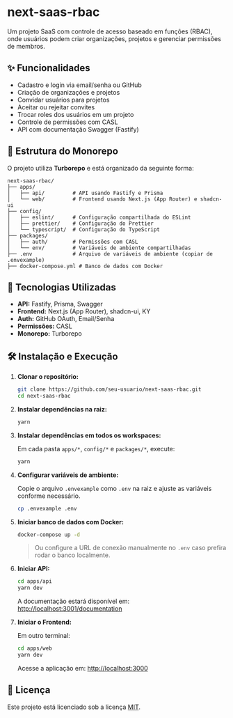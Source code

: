 # next-saas-rbac

Um projeto SaaS com controle de acesso baseado em funções (RBAC), onde usuários podem criar organizações, projetos e gerenciar permissões de membros.

## ✨ Funcionalidades

- Cadastro e login via email/senha ou GitHub
- Criação de organizações e projetos
- Convidar usuários para projetos
- Aceitar ou rejeitar convites
- Trocar roles dos usuários em um projeto
- Controle de permissões com CASL
- API com documentação Swagger (Fastify)

## 🧱 Estrutura do Monorepo

O projeto utiliza **Turborepo** e está organizado da seguinte forma:

```
next-saas-rbac/
├── apps/
│   ├── api/         # API usando Fastify e Prisma
│   └── web/         # Frontend usando Next.js (App Router) e shadcn-ui
├── config/
│   ├── eslint/      # Configuração compartilhada do ESLint
│   ├── prettier/    # Configuração do Prettier
│   └── typescript/  # Configuração do TypeScript
├── packages/
│   ├── auth/        # Permissões com CASL
│   └── env/         # Variáveis de ambiente compartilhadas
├── .env             # Arquivo de variáveis de ambiente (copiar de .envexample)
├── docker-compose.yml # Banco de dados com Docker
```

## 🚀 Tecnologias Utilizadas

- **API:** Fastify, Prisma, Swagger
- **Frontend:** Next.js (App Router), shadcn-ui, KY
- **Auth:** GitHub OAuth, Email/Senha
- **Permissões:** CASL
- **Monorepo:** Turborepo

## 🛠️ Instalação e Execução

1. **Clonar o repositório:**

   ```bash
   git clone https://github.com/seu-usuario/next-saas-rbac.git
   cd next-saas-rbac
   ```

2. **Instalar dependências na raiz:**

   ```bash
   yarn
   ```

3. **Instalar dependências em todos os workspaces:**

   Em cada pasta `apps/*`, `config/*` e `packages/*`, execute:

   ```bash
   yarn
   ```

4. **Configurar variáveis de ambiente:**

   Copie o arquivo `.envexample` como `.env` na raiz e ajuste as variáveis conforme necessário.

   ```bash
   cp .envexample .env
   ```

5. **Iniciar banco de dados com Docker:**

   ```bash
   docker-compose up -d
   ```

   > Ou configure a URL de conexão manualmente no `.env` caso prefira rodar o banco localmente.

6. **Iniciar API:**

   ```bash
   cd apps/api
   yarn dev
   ```

   A documentação estará disponível em: [http://localhost:3001/documentation](http://localhost:3001/documentation)

7. **Iniciar o Frontend:**

   Em outro terminal:

   ```bash
   cd apps/web
   yarn dev
   ```

   Acesse a aplicação em: [http://localhost:3000](http://localhost:3000)

## 📄 Licença

Este projeto está licenciado sob a licença [MIT](LICENSE).
